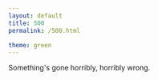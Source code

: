 ```yaml
---
layout: default
title: 500
permalink: /500.html

theme: green
---
```


Something's gone horribly, horribly wrong.
